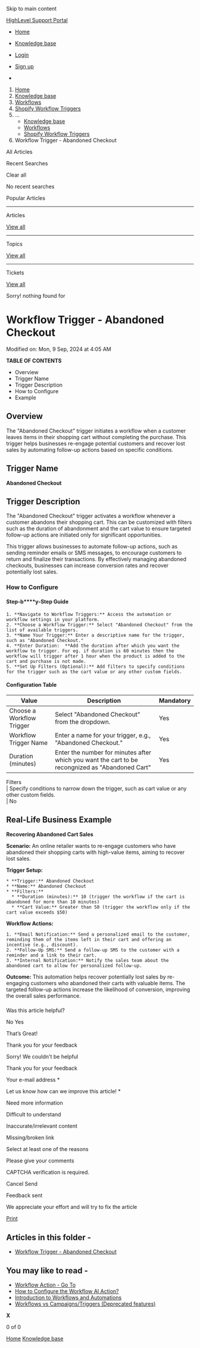 Skip to main content

[ HighLevel Support Portal ](https://help.gohighlevel.com)

  * [ Home ](/support/home)
  * [ Knowledge base ](/support/solutions)

  * [Login](/support/login)
  * [Sign up](/support/signup)
  * 

  1. [Home](/support/home)
  2. [Knowledge base](/support/solutions)
  3. [Workflows](/support/solutions/48000455132)
  4. [Shopify Workflow Triggers](/support/solutions/folders/155000000743)
  5. ... 
     * [Knowledge base](/support/solutions)
     * [Workflows](/support/solutions/48000455132)
     * [Shopify Workflow Triggers](/support/solutions/folders/155000000743)
  6. Workflow Trigger - Abandoned Checkout

All  Articles 

Recent Searches

Clear all

No recent searches

Popular Articles

* * *

Articles

[View all](/support/search/solutions)

* * *

Topics

[View all](/support/search/topics)

* * *

Tickets

[View all](/support/search/tickets)

Sorry! nothing found for   

# Workflow Trigger - Abandoned Checkout

Modified on: Mon, 9 Sep, 2024 at 4:05 AM

**TABLE OF CONTENTS**

  * Overview
  * Trigger Name
  * Trigger Description
  * How to Configure
  * Example

## Overview

The "Abandoned Checkout" trigger initiates a workflow when a customer leaves items in their shopping cart without completing the purchase. This trigger helps businesses re-engage potential customers and recover lost sales by automating follow-up actions based on specific conditions. 

###   

## Trigger Name

**Abandoned Checkout**

###   

## Trigger Description

The "Abandoned Checkout" trigger activates a workflow whenever a customer abandons their shopping cart. This can be customized with filters such as the duration of abandonment and the cart value to ensure targeted follow-up actions are initiated only for significant opportunities.

This trigger allows businesses to automate follow-up actions, such as sending reminder emails or SMS messages, to encourage customers to return and finalize their transactions. By effectively managing abandoned checkouts, businesses can increase conversion rates and recover potentially lost sales.

### How to Configure

####   

#### **Step-b****y-Step Guide**

    1. **Navigate to Workflow Triggers:** Access the automation or workflow settings in your platform.
    2. **Choose a Workflow Trigger:** Select "Abandoned Checkout" from the list of available triggers.
    3. **Name Your Trigger:** Enter a descriptive name for the trigger, such as "Abandoned Checkout."
    4. **Enter Duration:  **Add the duration after which you want the workflow to trigger. For eg. if duration is 60 minutes then the workflow will trigger after 1 hour when the product is added to the cart and purchase is not made.
    5. **Set Up Filters (Optional):** Add filters to specify conditions for the trigger such as the cart value or any other custom fields.

####   

#### Configuration Table

Value| Description| Mandatory  
---|---|---  
Choose a Workflow Trigger| Select "Abandoned Checkout" from the dropdown.| Yes  
Workflow Trigger Name| Enter a name for your trigger, e.g., "Abandoned Checkout."| Yes  
Duration (minutes)| Enter the number for minutes after which you want the cart to be recongnized as "Abandoned Cart"| Yes  
Filters  
| Specify conditions to narrow down the trigger, such as cart value or any other custom fields.  
| No  

###   

## Real-Life Business Example

**Recovering Abandoned Cart Sales**

**Scenario:** An online retailer wants to re-engage customers who have abandoned their shopping carts with high-value items, aiming to recover lost sales.

**Trigger Setup:**

    * **Trigger:** Abandoned Checkout
    * **Name:** Abandoned Checkout
    * **Filters:**
      * **Duration (minutes):** 10 (trigger the workflow if the cart is abandoned for more than 10 minutes)
      * **Cart Value:** Greater than 50 (trigger the workflow only if the cart value exceeds $50)

**Workflow Actions:**

    1. **Email Notification:** Send a personalized email to the customer, reminding them of the items left in their cart and offering an incentive (e.g., discount).
    2. **Follow-Up SMS:** Send a follow-up SMS to the customer with a reminder and a link to their cart.
    3. **Internal Notification:** Notify the sales team about the abandoned cart to allow for personalized follow-up.

**Outcome:** This automation helps recover potentially lost sales by re-engaging customers who abandoned their carts with valuable items. The targeted follow-up actions increase the likelihood of conversion, improving the overall sales performance.

### 

### 

### 

### 

### 

### 

Was this article helpful?

No  Yes 

That’s Great!

Thank you for your feedback

Sorry! We couldn't be helpful

Thank you for your feedback

Your e-mail address *

Let us know how can we improve this article! *

Need more information 

Difficult to understand 

Inaccurate/irrelevant content 

Missing/broken link 

Select at least one of the reasons 

Please give your comments 

CAPTCHA verification is required. 

Cancel  Send 

Feedback sent

We appreciate your effort and will try to fix the article

[Print](javascript:print\(\))

## Articles in this folder -

  * [Workflow Trigger - Abandoned Checkout](/support/solutions/articles/155000002618-workflow-trigger-abandoned-checkout)

## You may like to read -

  * [Workflow Action - Go To](/support/solutions/articles/155000003377-workflow-action-go-to)
  * [How to Configure the Workflow AI Action?](/support/solutions/articles/155000000209-how-to-configure-the-workflow-ai-action-)
  * [Introduction to Workflows and Automations](/support/solutions/articles/155000002445-introduction-to-workflows-and-automations)
  * [Workflows vs Campaigns/Triggers (Deprecated features)](/support/solutions/articles/48001229927-workflows-vs-campaigns-triggers-deprecated-features-)

**X**

0 of 0 []()

[Home](/support/home) [Knowledge base](/support/solutions)
